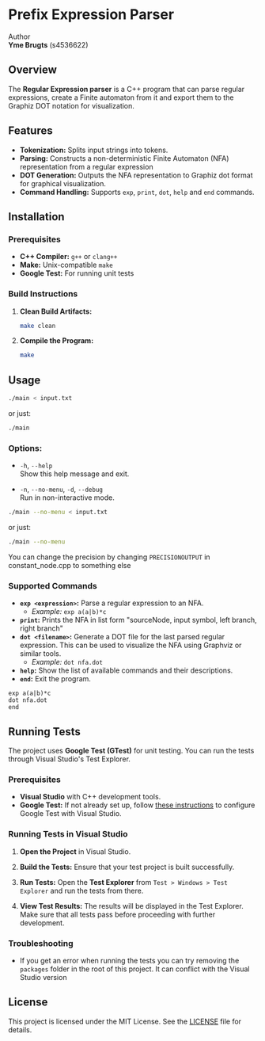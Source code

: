 
# Prefix Expression Parser
Author<br>
**Yme Brugts** (s4536622)

## Overview

The **Regular Expression parser** is a C++ program that can parse regular expressions, create a Finite automaton from it and export them to the Graphiz DOT notation for visualization.

## Features

- **Tokenization:** Splits input strings into tokens.
- **Parsing:** Constructs a non-deterministic Finite Automaton (NFA) representation from a regular expression
- **DOT Generation:** Outputs the NFA representation to Graphiz dot format for graphical visualization.
- **Command Handling:** Supports `exp`, `print`, `dot`, `help` and `end` commands.


## Installation

### Prerequisites

- **C++ Compiler:** `g++` or `clang++`
- **Make:** Unix-compatible `make`
- **Google Test:** For running unit tests


### Build Instructions
1. **Clean Build Artifacts:**
   ```bash
   make clean
   ```

2. **Compile the Program:**
   ```bash
   make
   ```


## Usage
```bash
./main < input.txt
```
or just:
```bash
./main
```

### Options:
- `-h`, `--help`  
  Show this help message and exit.

- `-n`, `--no-menu`, `-d`, `--debug`   
  Run in non-interactive mode.

```bash
./main --no-menu < input.txt
```
or just:
```bash
./main --no-menu
```

You can change the precision by changing `PRECISIONOUTPUT` in constant_node.cpp to something else

### Supported Commands

- **`exp <expression>`:** Parse a regular expression to an NFA.
  - *Example:* `exp a(a|b)*c`
- **`print`:** Prints the NFA in list form "sourceNode, input symbol, left branch, right branch"
- **`dot <filename>`:** Generate a DOT file for the last parsed regular expression. This can be used to visualize the NFA using Graphviz or similar tools.
  - *Example:* `dot nfa.dot`
- **`help`:** Show the list of available commands and their descriptions.
- **`end`:** Exit the program.


```
exp a(a|b)*c
dot nfa.dot
end
```

## Running Tests

The project uses **Google Test (GTest)** for unit testing. You can run the tests through Visual Studio's Test Explorer.

### Prerequisites

- **Visual Studio** with C++ development tools.
- **Google Test:** If not already set up, follow [these instructions](https://learn.microsoft.com/en-us/visualstudio/test/how-to-use-google-test-for-cpp?view=vs-2022) to configure Google Test with Visual Studio.

### Running Tests in Visual Studio

1. **Open the Project** in Visual Studio.
2. **Build the Tests:** Ensure that your test project is built successfully.
3. **Run Tests:** Open the **Test Explorer** from `Test > Windows > Test Explorer` and run the tests from there.

4. **View Test Results:** The results will be displayed in the Test Explorer. Make sure that all tests pass before proceeding with further development.

### Troubleshooting
- If you get an error when running the tests you can try removing the `packages` folder in the root of this project. It can conflict with the Visual Studio version

## License

This project is licensed under the MIT License. See the [LICENSE](LICENSE) file for details.
